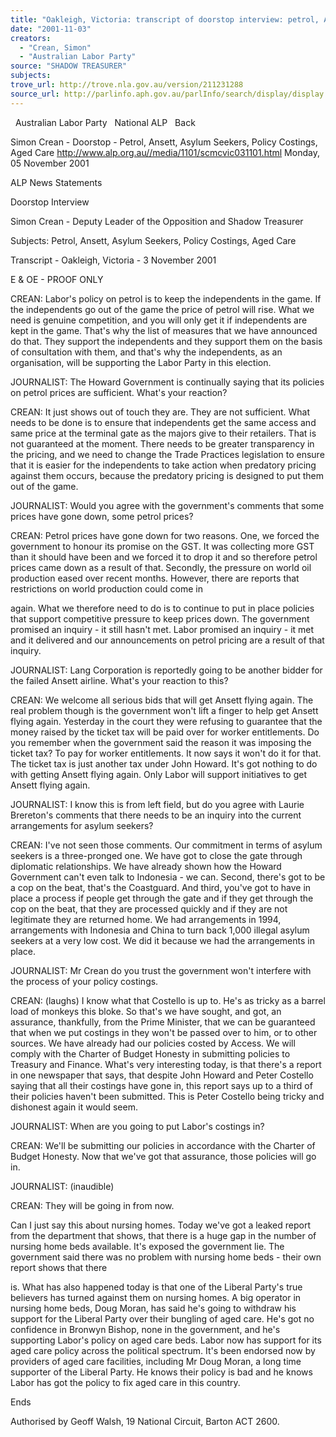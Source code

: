 ```yaml
---
title: "Oakleigh, Victoria: transcript of doorstop interview: petrol, Ansett, asylum seekers, policy costings, aged care."
date: "2001-11-03"
creators:
  - "Crean, Simon"
  - "Australian Labor Party"
source: "SHADOW TREASURER"
subjects:
trove_url: http://trove.nla.gov.au/version/211231288
source_url: http://parlinfo.aph.gov.au/parlInfo/search/display/display.w3p;query=Id%3A%22media/pressrel/7ZB56%22
---
```


   Australian Labor Party   National ALP   Back

 Simon Crean - Doorstop - Petrol, Ansett, Asylum Seekers, Policy Costings, Aged Care http://www.alp.org.au//media/1101/scmcvic031101.html Monday, 05 November 2001

 ALP News Statements

 Doorstop Interview

 Simon Crean - Deputy Leader of the Opposition and Shadow Treasurer

 Subjects: Petrol, Ansett, Asylum Seekers, Policy Costings, Aged Care

 Transcript - Oakleigh, Victoria - 3 November 2001

 E & OE - PROOF ONLY

 CREAN: Labor's policy on petrol is to keep the independents in the game. If the independents go out of the game the price of petrol will rise. What we need is genuine competition, and you will only get it if independents are kept in the game. That's why the list of measures that we have announced do that. They support the independents and they support them on the basis of consultation with them, and that's why the independents, as an organisation, will be supporting the Labor Party in this election.

 JOURNALIST: The Howard Government is continually saying that its policies on petrol prices are sufficient. What's your reaction?

 CREAN: It just shows out of touch they are. They are not sufficient. What needs to be done is to ensure that independents get the same access and same price at the terminal gate as the majors give to their retailers. That is not guaranteed at the moment. There needs to be greater transparency in the pricing, and we need to change the Trade Practices legislation to ensure that it is easier for the independents to take action when predatory pricing against them occurs, because the predatory pricing is designed to put them out of the game.

 JOURNALIST: Would you agree with the government's comments that some prices have gone down, some petrol prices?

 CREAN: Petrol prices have gone down for two reasons. One, we forced the government to honour its promise on the GST. It was collecting more GST than it should have been and we forced it to drop it and so therefore petrol prices came down as a result of that. Secondly, the pressure on world oil production eased over recent months. However, there are reports that restrictions on world production could come in

 again. What we therefore need to do is to continue to put in place policies that support competitive pressure to keep prices down. The government promised an inquiry - it still hasn't met. Labor promised an inquiry - it met and it delivered and our announcements on petrol pricing are a result of that inquiry.

 JOURNALIST: Lang Corporation is reportedly going to be another bidder for the failed Ansett airline. What's your reaction to this?

 CREAN: We welcome all serious bids that will get Ansett flying again. The real problem though is the government won't lift a finger to help get Ansett flying again. Yesterday in the court they were refusing to guarantee that the money raised by the ticket tax will be paid over for worker entitlements. Do you remember when the government said the reason it was imposing the ticket tax? To pay for worker entitlements. It now says it won't do it for that. The ticket tax is just another tax under John Howard. It's got nothing to do with getting Ansett flying again. Only Labor will support initiatives to get Ansett flying again.

 JOURNALIST: I know this is from left field, but do you agree with Laurie Brereton's comments that there needs to be an inquiry into the current arrangements for asylum seekers?

 CREAN: I've not seen those comments. Our commitment in terms of asylum seekers is a three-pronged one. We have got to close the gate through diplomatic relationships. We have already shown how the Howard Government can't even talk to Indonesia - we can. Second, there's got to be a cop on the beat, that's the Coastguard. And third, you've got to have in place a process if people get through the gate and if they get through the cop on the beat, that they are processed quickly and if they are not legitimate they are returned home. We had arrangements in 1994, arrangements with Indonesia and China to turn back 1,000 illegal asylum seekers at a very low cost. We did it because we had the arrangements in place.

 JOURNALIST: Mr Crean do you trust the government won't interfere with the process of your policy costings.

 CREAN: (laughs) I know what that Costello is up to. He's as tricky as a barrel load of monkeys this bloke. So that's we have sought, and got, an assurance, thankfully, from the Prime Minister, that we can be guaranteed that when we put costings in they won't be passed over to him, or to other sources. We have already had our policies costed by Access. We will comply with the Charter of Budget Honesty in submitting policies to Treasury and Finance. What's very interesting today, is that there's a report in one newspaper that says, that despite John Howard and Peter Costello saying that all their costings have gone in, this report says up to a third of their policies haven't been submitted. This is Peter Costello being tricky and dishonest again it would seem.

 JOURNALIST: When are you going to put Labor's costings in?

 CREAN: We'll be submitting our policies in accordance with the Charter of Budget Honesty. Now that we've got that assurance, those policies will go in.

 JOURNALIST: (inaudible)

 CREAN: They will be going in from now.

 Can I just say this about nursing homes. Today we've got a leaked report from the department that shows, that there is a huge gap in the number of nursing home beds available. It's exposed the government lie. The government said there was no problem with nursing home beds - their own report shows that there

 is. What has also happened today is that one of the Liberal Party's true believers has turned against them on nursing homes. A big operator in nursing home beds, Doug Moran, has said he's going to withdraw his support for the Liberal Party over their bungling of aged care. He's got no confidence in Bronwyn Bishop, none in the government, and he's supporting Labor's policy on aged care beds. Labor now has support for its aged care policy across the political spectrum. It's been endorsed now by providers of aged care facilities, including Mr Doug Moran, a long time supporter of the Liberal Party. He knows their policy is bad and he knows Labor has got the policy to fix aged care in this country.

 Ends

 Authorised by Geoff Walsh, 19 National Circuit, Barton ACT 2600.


